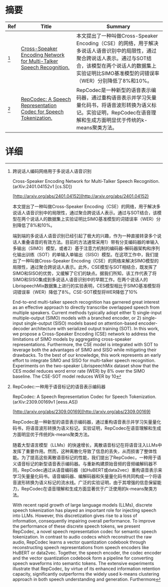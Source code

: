 # 摘要

| Ref | Title | Summary |
| --- | --- | --- |
| [^1] | [Cross-Speaker Encoding Network for Multi-Talker Speech Recognition.](http://arxiv.org/abs/2401.04152) | 本文提出了一种叫做Cross-Speaker Encoding（CSE）的网络，用于解决多说话人语音识别中的局限性，通过聚合跨说话人表示。通过与SOT结合，该模型在两个说话人的数据集上实验证明比SIMO基准模型的词错误率（WER）分别降低了8%和10%。 |
| [^2] | [RepCodec: A Speech Representation Codec for Speech Tokenization.](http://arxiv.org/abs/2309.00169) | RepCodec是一种新型的语音表示编码器，通过重构语音表示并学习矢量量化码书，将语音波形转换为语义标记。实验证明，RepCodec在语音理解和生成方面明显优于传统的k-means聚类方法。 |

# 详细

[^1]: 跨说话人编码网络用于多说话人语音识别

    Cross-Speaker Encoding Network for Multi-Talker Speech Recognition. (arXiv:2401.04152v1 [cs.SD])

    [http://arxiv.org/abs/2401.04152](http://arxiv.org/abs/2401.04152)

    本文提出了一种叫做Cross-Speaker Encoding（CSE）的网络，用于解决多说话人语音识别中的局限性，通过聚合跨说话人表示。通过与SOT结合，该模型在两个说话人的数据集上实验证明比SIMO基准模型的词错误率（WER）分别降低了8%和10%。

    

    端到端的多说话人语音识别已经引起了极大的兴趣，作为一种直接转录多个说话人重叠语音的有效方法。目前的方法通常采用1）带有分支编码器的单输入多输出（SIMO）模型，或者2）基于注意力机制的编码器-解码器架构和序列化输出训练（SOT）的单输入单输出（SISO）模型。在这项工作中，我们提出了一种叫做Cross-Speaker Encoding（CSE）的网络来解决SIMO模型的局限性，通过聚合跨说话人表示。此外，CSE模型与SOT相结合，既发挥了SIMO和SISO的优势，又缓解了它们的缺点。据我们所知，该工作代表了将SIMO和SISO集成到多说话人语音识别中的早期工作。在两个说话人的LibrispeechMix数据集上进行的实验表明，CES模型相比于SIMO基准模型将词错误率（WER）降低了8%。CSE-SOT模型将WER降低了10%

    End-to-end multi-talker speech recognition has garnered great interest as an effective approach to directly transcribe overlapped speech from multiple speakers. Current methods typically adopt either 1) single-input multiple-output (SIMO) models with a branched encoder, or 2) single-input single-output (SISO) models based on attention-based encoder-decoder architecture with serialized output training (SOT). In this work, we propose a Cross-Speaker Encoding (CSE) network to address the limitations of SIMO models by aggregating cross-speaker representations. Furthermore, the CSE model is integrated with SOT to leverage both the advantages of SIMO and SISO while mitigating their drawbacks. To the best of our knowledge, this work represents an early effort to integrate SIMO and SISO for multi-talker speech recognition. Experiments on the two-speaker LibrispeechMix dataset show that the CES model reduces word error rate (WER) by 8% over the SIMO baseline. The CSE-SOT model reduces WER by 10
    
[^2]: RepCodec:一种用于语音标记的语音表示编码器

    RepCodec: A Speech Representation Codec for Speech Tokenization. (arXiv:2309.00169v1 [eess.AS])

    [http://arxiv.org/abs/2309.00169](http://arxiv.org/abs/2309.00169)

    RepCodec是一种新型的语音表示编码器，通过重构语音表示并学习矢量量化码书，将语音波形转换为语义标记。实验证明，RepCodec在语音理解和生成方面明显优于传统的k-means聚类方法。

    

    随着大型语言模型（LLMs）的快速增长，离散语音标记在将语音注入LLMs中发挥了重要作用。然而，这种离散化导致了信息的丢失，从而损害了整体性能。为了提高这些离散语音标记的性能，我们提出了RepCodec，一种用于语义语音标记的新型语音表示编码器。与重新构建原始音频的音频编解码器不同，RepCodec通过从语音编码器（如HuBERT或data2vec）重构语音表示来学习矢量量化码书。语音编码器、编解码器和矢量量化码书共同构成一个将语音波形转换为语义标记的流水线。广泛的实验证明，由于其增强的信息保留能力，RepCodec在语音理解和生成方面显著优于广泛使用的k-means聚类方法。

    With recent rapid growth of large language models (LLMs), discrete speech tokenization has played an important role for injecting speech into LLMs. However, this discretization gives rise to a loss of information, consequently impairing overall performance. To improve the performance of these discrete speech tokens, we present RepCodec, a novel speech representation codec for semantic speech tokenization. In contrast to audio codecs which reconstruct the raw audio, RepCodec learns a vector quantization codebook through reconstructing speech representations from speech encoders like HuBERT or data2vec. Together, the speech encoder, the codec encoder and the vector quantization codebook form a pipeline for converting speech waveforms into semantic tokens. The extensive experiments illustrate that RepCodec, by virtue of its enhanced information retention capacity, significantly outperforms the widely used k-means clustering approach in both speech understanding and generation. Furthermore
    

